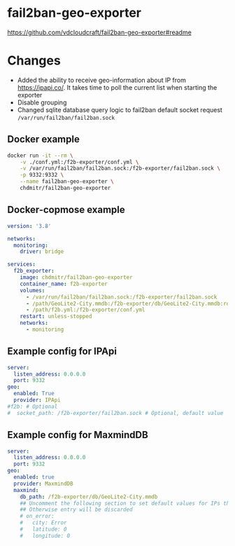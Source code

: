 # fail2ban-geo-exporter

https://github.com/vdcloudcraft/fail2ban-geo-exporter#readme

# Changes
- Added the ability to receive geo-information about IP from https://ipapi.co/. It takes time to poll the current list when starting the exporter
- Disable grouping
- Changed sqlite database query logic to fail2ban default socket request `/var/run/fail2ban/fail2ban.sock`

## Docker example
```bash
docker run -it --rm \
    -v ./conf.yml:/f2b-exporter/conf.yml \
    -v /var/run/fail2ban/fail2ban.sock:/f2b-exporter/fail2ban.sock \
    -p 9332:9332 \
    --name fail2ban-geo-exporter \
    chdmitr/fail2ban-geo-exporter 
```

## Docker-copmose example
```yaml
version: '3.8'

networks:
  monitoring:
    driver: bridge

services:
  f2b_exporter:
    image: chdmitr/fail2ban-geo-exporter
    container_name: f2b-exporter
    volumes:
      - /var/run/fail2ban/fail2ban.sock:/f2b-exporter/fail2ban.sock
      - /path/GeoLite2-City.mmdb:/f2b-exporter/db/GeoLite2-City.mmdb:ro
      - /path/f2b.yml:/f2b-exporter/conf.yml
    restart: unless-stopped
    networks:
      - monitoring
```

## Example config for IPApi
```yaml
server:
  listen_address: 0.0.0.0
  port: 9332
geo:
  enabled: True
  provider: IPApi
#f2b: # Optional
#  socket_path: /f2b-exporter/fail2ban.sock # Optional, default value
```

## Example config for MaxmindDB
```yaml
server:
  listen_address: 0.0.0.0
  port: 9332
geo:
  enabled: true
  provider: MaxmindDB
  maxmind:
    db_path: /f2b-exporter/db/GeoLite2-City.mmdb
    ## Uncomment the following section to set default values for IPs that are not in the database
    ## Otherwise entry will be discarded
    # on_error:
    #   city: Error
    #   latitude: 0
    #   longitude: 0
```
